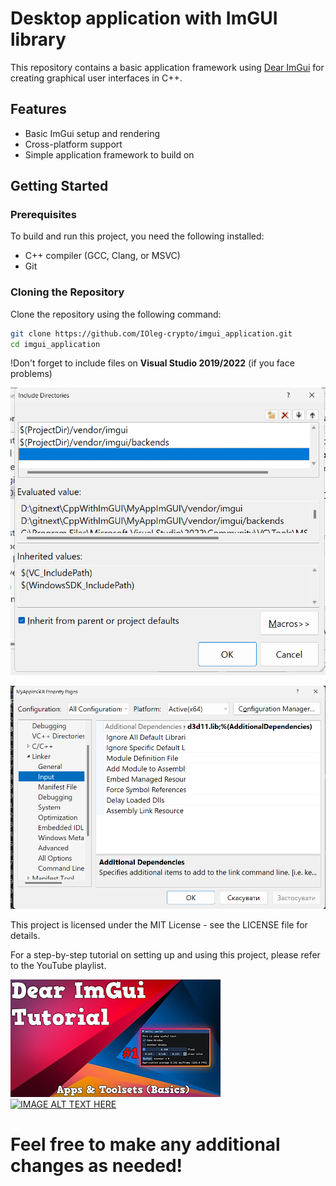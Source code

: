 # Desktop application with ImGUI library


This repository contains a basic application framework using [Dear ImGui](https://github.com/ocornut/imgui) for creating graphical user interfaces in C++.

## Features

- Basic ImGui setup and rendering
- Cross-platform support
- Simple application framework to build on

## Getting Started

### Prerequisites

To build and run this project, you need the following installed:

- C++ compiler (GCC, Clang, or MSVC)
- Git

### Cloning the Repository

Clone the repository using the following command:

```bash
git clone https://github.com/IOleg-crypto/imgui_application.git
cd imgui_application
```

!Don't forget to include files on **Visual Studio 2019/2022** (if you face problems)

![alt text](image.png)


![alt text](image-1.png)


This project is licensed under the MIT License - see the LICENSE file for details.

For a step-by-step tutorial on setting up and using this project, please refer to the YouTube playlist.


[![IMAGE ALT TEXT HERE](hqdefault.jpg)](https://www.youtube.com/playlist?list=PLTykcSMzD4j8O48ZtfciC9ShZnEvvyNvI)
[![IMAGE ALT TEXT HERE](https://img.youtube.com/vi/SP6Djf6ku1E/0.jpg)](https://www.youtube.com/watch?v=SP6Djf6ku1E)


Feel free to make any additional changes as needed!
=======

